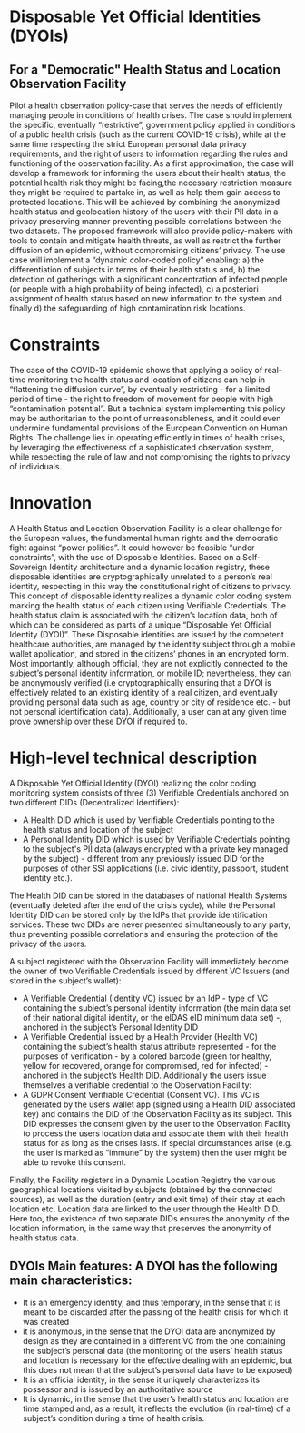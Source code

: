 # Disposable Yet Official Identities (DYOIs)
## For a "Democratic" Health Status and Location Observation Facility 

Pilot a health observation policy-case that serves the needs of efficiently managing people in conditions of health crises.
The case should implement the specific, eventually “restrictive”, government policy applied in conditions of a public health
crisis (such as the current COVID-19 crisis), while at the same time respecting the strict European personal data privacy requirements,
and the right of users to information regarding the rules and functioning of the observation facility. As a first approximation, 
the case will develop a framework for informing the users about their health status, the potential health risk they might be facing,the necessary restriction measure they might be required to partake in, as well as help them gain access to protected locations. This will be achieved by combining the anonymized health status and geolocation history of the users with their PII data in a privacy preserving manner preventing possible correlations between the two datasets. The proposed framework will also provide policy-makers with tools to contain and mitigate health threats, as well as restrict the further diffusion of an epidemic, without compromising citizens’ privacy. The use case will implement a “dynamic color-coded policy” enabling: a) the differentiation of subjects in terms of their health status and, b) the detection of gatherings with a significant concentration of infected people (or people with a high probability of being infected),
c) a posteriori assignment of health status based on new information to the system and finally d) the safeguarding of high 
contamination risk locations.

# Constraints
 The case of the COVID-19 epidemic shows that applying a policy of real-time monitoring the health status and location of citizens can help in “flattening the diffusion curve”, by eventually  restricting - for a limited period of time - the right to freedom of movement for people with high “contamination potential”. But a technical system implementing this policy may be authoritarian to the point of unreasonableness, and it could even undermine fundamental provisions of the European Convention on Human Rights. The challenge lies in operating efficiently in times of  health crises, by leveraging the effectiveness of a sophisticated observation system, while respecting the rule of law and not compromising the rights to privacy of individuals.

# Innovation
A Health Status and Location Observation Facility is a clear challenge for the European values, the fundamental human rights and the democratic fight against “power politics”. It could however be feasible “under constraints”, with the use of Disposable Identities. Based on a Self-Sovereign Identity architecture and a dynamic location registry, these disposable identities are cryptographically unrelated to a person’s real identity, respecting in this way the constitutional right of citizens to privacy. This concept of disposable identity realizes a dynamic color coding system marking the health status of each citizen using Verifiable Credentials. The health status claim is associated with the citizen’s location data, both of which can be considered as parts of a unique “Disposable Yet Official Identity (DYOI)”. These Disposable identities are issued by the competent healthcare authorities, are managed by the identity subject through a mobile wallet application, and stored in the citizens’ phones in an encrypted form. Most importantly, although official, they are not explicitly connected to the subject’s personal identity information, or mobile ID; nevertheless, they can be anonymously verified (i.e cryptographically ensuring that a DYOI is effectively related to an existing identity of a real citizen, and eventually providing personal data such as age, country or city of residence etc. - but not personal identification data). Additionally, a user can at any given time prove ownership over these DYOI if required to.  

# High-level technical description
A Disposable Yet Official Identity (DYOI) realizing the color coding monitoring system consists of three (3) Verifiable Credentials anchored on two different DIDs (Decentralized Identifiers):
- A Health DID which is used by Verifiable Credentials pointing to the health status and location of the subject
- A Personal Identity DID which is used by Verifiable Credentials pointing to the subject's PII data (always encrypted with a private key managed by the subject) - different from any previously issued DID for the purposes of other SSI applications (i.e. civic identity, passport, student identity etc.).

The Health DID can be stored in the databases of national Health Systems (eventually deleted after the end of the crisis cycle), while the Personal Identity DID can be stored only by the IdPs that provide identification services.  These two DIDs are never presented simultaneously to any party, thus  preventing possible correlations and ensuring the protection of the privacy of the users.

A subject registered with the Observation Facility will immediately become the owner of two Verifiable Credentials issued by different VC Issuers (and stored in the subject’s wallet): 
- A Verifiable Credential (Identity VC) issued by an IdP - type of VC containing the subject’s personal identity information (the main data set of their national digital identity, or the eIDAS eID minimum data set) -, anchored in the subject’s Personal Identity DID
- A Verifiable Credential issued by a Health Provider (Health VC)  containing the  subject’s health status attribute represented - for the purposes of verification - by a colored barcode (green for healthy, yellow for recovered, orange for compromised, red for infected) - anchored in the subject’s Health DID. 
Additionally the users issue themselves a verifiable credential to the Observation Facility:
- A GDPR Consent Verifiable Credential (Consent VC). This VC is generated by the users wallet app (signed using a Health DID associated key) and contains the DID of the Observation Facility as its subject. This DID expresses the consent given by the user to the Observation Facility to process the users location data and associate them with their health status for as long as the crises lasts. If special circumstances arise (e.g. the user is marked as “immune” by the system) then the user might be able to revoke this consent. 


Finally, the Facility registers in a Dynamic Location Registry the various geographical locations visited by subjects (obtained by the connected sources), as well as the duration (entry and exit time) of their stay at each location etc. Location data are linked to the user through the Health DID. Here too, the existence of two separate DIDs ensures the anonymity of the location information, in the same way that preserves the anonymity of health status data. 

## DYOIs Main features: A DYOI has the following main characteristics:
- It is an emergency identity, and thus temporary, in the sense that it is meant to be discarded after the passing of the health crisis for which it was created
- it is anonymous, in the sense that the DYOI data are anonymized by design as they are contained in a different VC from the one containing the subject’s  personal data (the monitoring of the users’ health status and location is necessary for the effective dealing with an epidemic, but this does not mean that the subject’s personal data have to be exposed)
- It is an official identity, in the sense it uniquely characterizes its possessor and is issued by an authoritative source
- It is dynamic, in the sense that the user’s health status and location are time stamped and, as a result, it reflects the evolution (in real-time) of a subject’s condition during a time of health crisis.
